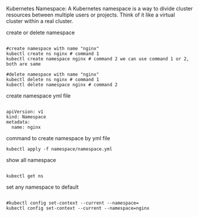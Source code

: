 Kubernetes Namespace: A Kubernetes namespace is a way to divide cluster resources between multiple users or projects. Think of it like a virtual cluster within a real cluster.

create or delete namespace
<pre><code>
#create namespace with name "nginx"
kubectl create ns nginx # command 1
kubectl create namespace nginx # command 2 we can use command 1 or 2, both are same

#delete namespace with name "nginx"
kubectl delete ns nginx # command 1
kubectl delete namespace nginx # command 2
</code></pre>

create namespace yml file
<pre><code>
apiVersion: v1
kind: Namespace
metadata:
  name: nginx
</code></pre>

command to create namespace by yml file
<pre><code>kubectl apply -f namespace/namespace.yml</code></pre>

show all namespace
<pre><code>
kubectl get ns
</code></pre>

set any namespace to default
<pre><code>
#kubectl config set-context --current --namespace=
kubectl config set-context --current --namespace=nginx
</code></pre>
